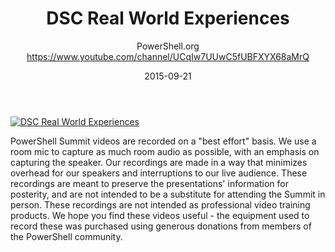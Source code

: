 ﻿---
title: DSC Real World Experiences
date: 2015-09-21
tags: PowerShellOrg, Summit, Europe, English, Conference, Powershell Summit Europe 2015
author: PowerShell.org https://www.youtube.com/channel/UCqIw7UUwC5fUBFXYX68aMrQ
---

[![DSC Real World Experiences](https://i2.ytimg.com/vi/m3qmKzun7Ck/hqdefault.jpg "DSC Real World Experiences")](https://www.youtube.com/watch?v=m3qmKzun7Ck)

PowerShell Summit videos are recorded on a "best effort" basis. We use a room mic to capture as much room audio as possible, with an emphasis on capturing the speaker. Our recordings are made in a way that minimizes overhead for our speakers and interruptions to our live audience. These recordings are meant to preserve the presentations' information for posterity, and are not intended to be a substitute for attending the Summit in person. These recordings are not intended as professional video training products. We hope you find these videos useful - the equipment used to record these was purchased using generous donations from members of the PowerShell community.
